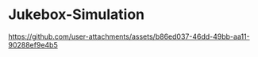 # Jukebox-Simulation


https://github.com/user-attachments/assets/b86ed037-46dd-49bb-aa11-90288ef9e4b5

